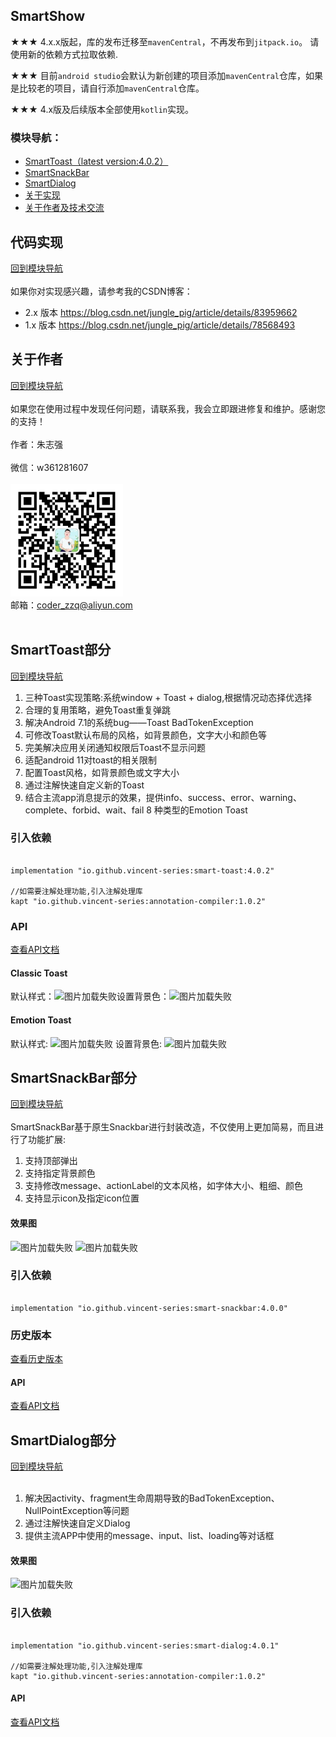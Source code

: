 ## SmartShow
★★★ 4.x.x版起，库的发布迁移至`mavenCentral`，不再发布到`jitpack.io`。 请使用新的依赖方式拉取依赖.

★★★ 目前`android studio`会默认为新创建的项目添加`mavenCentral`仓库，如果是比较老的项目，请自行添加`mavenCentral`仓库。

★★★ 4.x版及后续版本全部使用`kotlin`实现。

### 模块导航：

* [SmartToast（latest version:4.0.2）](#SmartToast部分)
* [SmartSnackBar](#SmartSnackBar部分)
* [SmartDialog](#SmartDialog部分)
* [关于实现](#代码实现)
* [关于作者及技术交流](#关于作者)

## 代码实现

[回到模块导航](#模块导航)<br/><br/>
如果你对实现感兴趣，请参考我的CSDN博客：

* 2.x 版本 https://blog.csdn.net/jungle_pig/article/details/83959662
* 1.x 版本 https://blog.csdn.net/jungle_pig/article/details/78568493<br/>

## 关于作者

[回到模块导航](#模块导航)<br/><br/>
如果您在使用过程中发现任何问题，请联系我，我会立即跟进修复和维护。感谢您的支持！<br/><br/>
作者：朱志强<br/><br/>
微信：w361281607<br/><br/>
<img src="images/wx_2d.jpeg" width="180" height="180"/><br/>
邮箱：coder_zzq@aliyun.com<br/><br/>

## SmartToast部分

[回到模块导航](#模块导航)

1. 三种Toast实现策略:系统window + Toast + dialog,根据情况动态择优选择
2. 合理的复用策略，避免Toast重复弹跳
3. 解决Android 7.1的系统bug——Toast BadTokenException
4. 可修改Toast默认布局的风格，如背景颜色，文字大小和颜色等
5. 完美解决应用关闭通知权限后Toast不显示问题
6. 适配android 11对toast的相关限制
7. 配置Toast风格，如背景颜色或文字大小
8. 通过注解快速自定义新的Toast
8. 结合主流app消息提示的效果，提供info、success、error、warning、complete、forbid、wait、fail 8 种类型的Emotion Toast

### 引入依赖

<pre><code>
implementation "io.github.vincent-series:smart-toast:4.0.2"

//如需要注解处理功能,引入注解处理库
kapt "io.github.vincent-series:annotation-compiler:1.0.2"
</code></pre>

### API

[查看API文档](https://github.com/vincent-series/smart-show/tree/master/smart-toast)

#### Classic Toast

默认样式：![图片加载失败](images/toast_normal.gif)设置背景色：![图片加载失败](images/toast_color.gif)

#### Emotion Toast

默认样式: ![图片加载失败](images/type_toast_normal.gif) 设置背景色: ![图片加载失败](images/type_toast_color.gif)

## SmartSnackBar部分

[回到模块导航](#模块导航)<br/><br/>
SmartSnackBar基于原生Snackbar进行封装改造，不仅使用上更加简易，而且进行了功能扩展:

1. 支持顶部弹出
2. 支持指定背景颜色
3. 支持修改message、actionLabel的文本风格，如字体大小、粗细、颜色
4. 支持显示icon及指定icon位置

#### 效果图

![图片加载失败](images/topbar_normal.gif) ![图片加载失败](images/snackbar_color.gif)

### 引入依赖

<pre><code>
implementation "io.github.vincent-series:smart-snackbar:4.0.0"
</code></pre>

### 历史版本

[查看历史版本](https://github.com/vincent-series/smart-show/wiki/SmartSnackBar%E5%8E%86%E5%8F%B2%E7%89%88%E6%9C%AC)

#### API

[查看API文档]()

## SmartDialog部分

[回到模块导航](#模块导航)<br/><br/>

1. 解决因activity、fragment生命周期导致的BadTokenException、NullPointException等问题
2. 通过注解快速自定义Dialog
3. 提供主流APP中使用的message、input、list、loading等对话框<br/>

#### 效果图

![图片加载失败](images/dialog.gif)

### 引入依赖

<pre><code>
implementation "io.github.vincent-series:smart-dialog:4.0.1"

//如需要注解处理功能,引入注解处理库
kapt "io.github.vincent-series:annotation-compiler:1.0.2"
</code></pre>

#### API

[查看API文档]()



